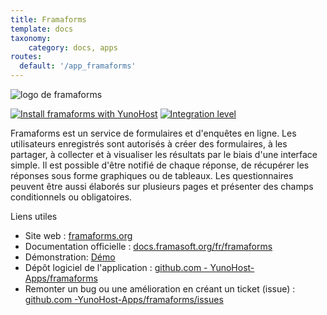 ```yaml
---
title: Framaforms
template: docs
taxonomy:
    category: docs, apps
routes:
  default: '/app_framaforms'
---
```


![logo de framaforms](image://framaforms_logo.png?height=80)

[![Install framaforms with YunoHost](https://install-app.yunohost.org/install-with-yunohost.png)](https://install-app.yunohost.org/?app=framaforms) [![Integration level](https://dash.yunohost.org/integration/framaforms.svg)](https://dash.yunohost.org/appci/app/framaforms)

Framaforms est un service de formulaires et d'enquêtes en ligne. Les utilisateurs enregistrés sont autorisés à créer des formulaires, à les partager, à collecter et à visualiser les résultats par le biais d'une interface simple.
Il est possible d'être notifié de chaque réponse, de récupérer les réponses sous forme graphiques ou de tableaux. Les questionnaires peuvent être aussi élaborés sur plusieurs pages et présenter des champs conditionnels ou obligatoires.

Liens utiles

+ Site web : [framaforms.org](https://framaforms.org/)
+ Documentation officielle : [docs.framasoft.org/fr/framaforms](https://docs.framasoft.org/fr/framaforms/)
+ Démonstration: [Démo](https://framaforms.org/)
+ Dépôt logiciel de l'application : [github.com - YunoHost-Apps/framaforms](https://github.com/YunoHost-Apps/framaforms_ynh)
+ Remonter un bug ou une amélioration en créant un ticket (issue) : [github.com -YunoHost-Apps/framaforms/issues](https://github.com/YunoHost-Apps/framaforms_ynh/issues)
